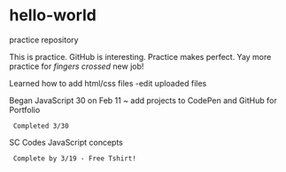 # hello-world
practice repository

This is practice. GitHub is interesting. Practice makes perfect. 
Yay more practice for *fingers crossed* new job! 

Learned how to add html/css files
  -edit uploaded files
  
Began JavaScript 30 on Feb 11 ~ add projects to CodePen and GitHub for Portfolio
     
     Completed 3/30

SC Codes JavaScript concepts
     
     Complete by 3/19 - Free Tshirt!

